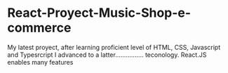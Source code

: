 # React-Proyect-Music-Shop-e-commerce
My latest proyect, after learning proficient level of HTML, CSS, Javascript and Typesrcript I advanced to a latter................ teconology. React.JS enables many features 
